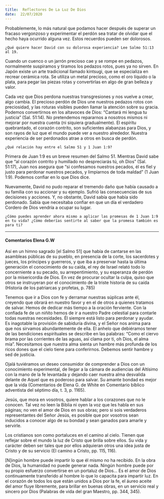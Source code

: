 ```yaml
---
title:  Reflectores De La Luz De Dios
date:  22/07/2020
---
```


Probablemente, lo más natural que podamos hacer después de superar un fracaso vergonzoso y experimentar el perdón sea tratar de olvidar que el hecho haya ocurrido alguna vez. Estos recuerdos pueden ser dolorosos.

`¿Qué quiere hacer David con su dolorosa experiencia? Lee Salmo 51:13 al 19.`

Cuando un cuenco o un jarrón precioso cae y se rompe en pedazos, normalmente suspiramos y tiramos los pedazos rotos, pues ya no sirven. En Japón existe un arte tradicional llamado kintsugi, que se especializa en recrear cerámica rota. Se utiliza un metal precioso, como el oro líquido o la plata, para pegar las piezas rotas y convertirlas en algo de gran belleza y valor.

Cada vez que Dios perdona nuestras transgresiones y nos vuelve a crear, algo cambia. El precioso perdón de Dios une nuestros pedazos rotos con preciosidad, y las roturas visibles pueden llamar la atención sobre su gracia. Podemos convertirnos en los altavoces de Dios: “Cantará mi lengua tu justicia” (Sal. 51:14). No pretendemos repararnos a nosotros mismos ni mejorar por nuestra cuenta (ni siquiera gradualmente). El espíritu quebrantado, el corazón contrito, son suficientes alabanzas para Dios, y son rayos de luz que el mundo puede ver a nuestro alrededor. Nuestra experiencia de ser perdonados atrae a otros en busca de perdón.

`¿Qué relación hay entre el Salmo 51 y 1 Juan 1:9?`

Primera de Juan 1:9 es un breve resumen del Salmo 51. Mientras David sabe que “al corazón contrito y humillado no despreciarás tú, oh Dios” (Sal. 51:17), Juan nos asegura que “si confesamos nuestros pecados, él es fiel y justo para perdonar nuestros pecados, y limpiarnos de toda maldad” (1 Juan 1:9). Podemos confiar en lo que Dios dice.

Nuevamente, David no pudo reparar el tremendo daño que había causado a su familia con su accionar y su ejemplo. Sufrió las consecuencias de sus decisiones y acciones. Y, no obstante, David sabía que había sido perdonado. Sabía que necesitaba confiar en que un día el verdadero Cordero de Dios vendría a ocupar su lugar.

`¿Cómo puedes aprender ahora mismo a aplicar las promesas de 1 Juan 1:9 en tu vida? ¿Cómo deberías sentirte al saber que la promesa también es para ti?`

---

#### Comentarios Elena G.W

Así en un himno sagrado [el Salmo 51] que había de cantarse en las asambleas públicas de su pueblo, en presencia de la corte, los sacerdotes y jueces, los príncipes y guerreros, y que iba a preservar hasta la última generación el conocimiento de su caída, el rey de Israel relató todo lo concerniente a su pecado, su arrepentimiento, y su esperanza de perdón por la misericordia de Dios. En vez de procurar ocultar la culpa, quiso que otros se instruyeran por el conocimiento de la triste historia de su caída (Historia de los patriarcas y profetas, p. 785)

Tenemos que ir a Dios con fe y derramar nuestras súplicas ante él, creyendo que obrará en nuestro favor y en el de otros a quienes tratamos de salvar. Hemos de dedicar más tiempo a la oración ferviente. Con la confiada fe de un niñito hemos de ir a nuestro Padre celestial para contarle todas nuestras necesidades. Él siempre está listo para perdonar y ayudar. Es inagotable la provisión de sabiduría divina, y el Señor nos anima para que nos sirvamos abundantemente de ella. El anhelo que debiéramos tener de las bendiciones espirituales se describe en las palabras: “Como el ciervo brama por las corrientes de las aguas, así clama por ti, oh Dios, el alma mía”. Necesitamos que nuestra alma sienta un hambre más profunda de los ricos dones que el cielo tiene para conferirnos. Debemos sentir hambre y sed de justicia.

Ojalá tuviéramos un deseo consumidor de comprender a Dios con un conocimiento experimental, de llegar a la cámara de audiencias del Altísimo con la mano de la fe levantada y dejando caer nuestra alma desvalida delante de Aquel que es poderoso para salvar. Su amante bondad es mejor que la vida (Comentarios de Elena G. de White en Comentario bíblico adventista del séptimo día, t. 3, p. 1165).

Jesús, que mora en vosotros, quiere hablar a los corazones que no le conocen. Tal vez no leen la Biblia ni oyen la voz que les habla en sus páginas; no ven el amor de Dios en sus obras; pero si sois verdaderos representantes del Señor Jesús, es posible que por vosotros sean inducidos a conocer algo de su bondad y sean ganados para amarle y servirle.

Los cristianos son como portaluces en el camino al cielo. Tienen que reflejar sobre el mundo la luz de Cristo que brilla sobre ellos. Su vida y carácter deben ser tales que por ellos adquieran otros una idea justa de Cristo y de su servicio (El camino a Cristo, pp. 115, 116).

[N]ingún hombre puede impartir lo que él mismo no ha recibido. En la obra de Dios, la humanidad no puede generar nada. Ningún hombre puede por su propio esfuerzo convertirse en un portaluz de Dios… Es el amor de Dios continuamente transferido al hombre lo que lo capacita para impartir luz. En el corazón de todos los que están unidos a Dios por la fe, el áureo aceite del amor fluye libremente, para brillar en buenas obras, en un servicio real y sincero por Dios (Palabras de vida del gran Maestro, pp. 344, 345).